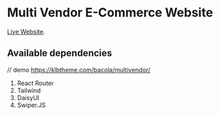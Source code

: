 # Multi Vendor E-Commerce Website

[Live Website]().

## Available dependencies
// demo https://klbtheme.com/bacola/multivendor/
1. React Router
2. Tailwind
3. DaisyUI
4. Swiper.JS